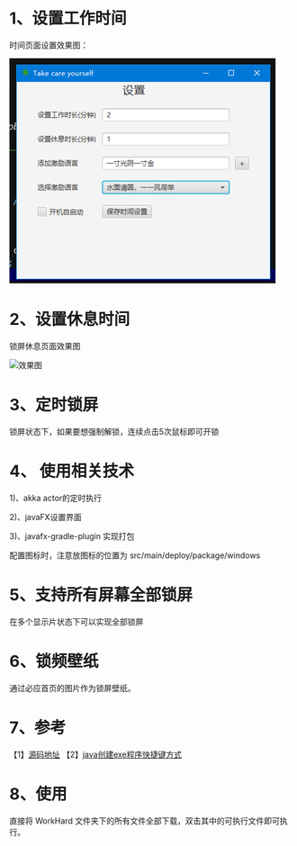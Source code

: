 # 1、设置工作时间

时间页面设置效果图：

![效果图](https://github.com/houyafei/have-a-rest-for-hard-work/blob/master/gitImage/v2.png)

# 2、设置休息时间

锁屏休息页面效果图

![效果图](https://raw.githubusercontent.com/houyafei/have-a-rest-for-hard-work/master/gitImage/lock_page.png)


# 3、定时锁屏
锁屏状态下，如果要想强制解锁，连续点击5次鼠标即可开锁

# 4、 使用相关技术
1)、akka actor的定时执行

2)、javaFX设置界面

3)、javafx-gradle-plugin 实现打包

配置图标时，注意放图标的位置为 src/main/deploy/package/windows

# 5、支持所有屏幕全部锁屏

在多个显示片状态下可以实现全部锁屏

# 6、锁频壁纸

通过必应首页的图片作为锁屏壁纸。

# 7、参考
【1】[源码地址](https://github.com/houyafei/have-a-rest-for-hard-work)
【2】[java创建exe程序快捷键方式](https://blog.csdn.net/rico_zhou/article/details/80062917)

# 8、使用

直接将 WorkHard 文件夹下的所有文件全部下载，双击其中的可执行文件即可执行。
